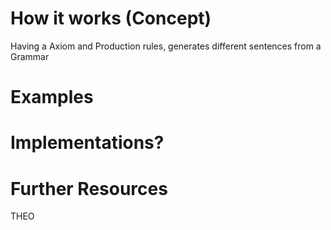 # How it works (Concept)
Having a Axiom and Production rules, generates different sentences from a Grammar
# Examples
# Implementations?

# Further Resources
THEO
